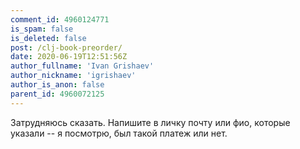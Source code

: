 ```yaml
---
comment_id: 4960124771
is_spam: false
is_deleted: false
post: /clj-book-preorder/
date: 2020-06-19T12:51:56Z
author_fullname: 'Ivan Grishaev'
author_nickname: 'igrishaev'
author_is_anon: false
parent_id: 4960072125
---
```


<p>Затрудняюсь сказать. Напишите в личку почту или фио, которые указали -- я посмотрю, был такой платеж или нет.</p>
